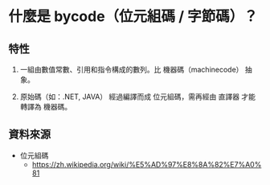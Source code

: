 # 什麼是 bycode（位元組碼 / 字節碼）？

## 特性

1. 一組由數值常數、引用和指令構成的數列。比 機器碼（machinecode） 抽象。

2. 原始碼（如：.NET, JAVA） 經過編譯而成 位元組碼，需再經由 直譯器 才能轉譯為 機器碼。

## 資料來源

* 位元組碼
  * https://zh.wikipedia.org/wiki/%E5%AD%97%E8%8A%82%E7%A0%81